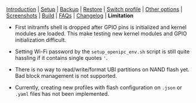 [Introduction](README.md) | [Setup](README_setup.md) | [Backup](README_backup.md) | [Restore](README_restore.md) | [Switch profile](README_switch_profile.md) | [Other options](README_other_options.md) | [Screenshots](README_screenshots.md) | [Build](README_build.md) | [FAQs](README_FAQs.md) | [Changelog](Changelog.md) | **Limitation**

- First initramfs shell is dropped after GPIO pins is initialized and kernel modules are loaded. This make testing new kernel modules and GPIO initialization difficult.

- Setting Wi-Fi password by the `setup_openipc_env.sh` script is still quite hassling if it contains single quotes `'`.

- There is no way to read/write/format UBI partitions on NAND flash yet. Bad block management is not supported.

- Currently, creating new profiles with flash configuration on `.json` or `.yaml` files has not been implemented.



